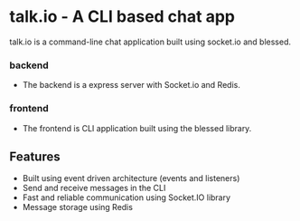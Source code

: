 # talk.io - A CLI based chat app

talk.io is a command-line chat application built using socket.io and blessed.

### backend

-   The backend is a express server with Socket.io and Redis.

### frontend

-   The frontend is CLI application built using the blessed library.

## Features

-   Built using event driven architecture (events and listeners)
-   Send and receive messages in the CLI
-   Fast and reliable communication using Socket.IO library
-   Message storage using Redis
